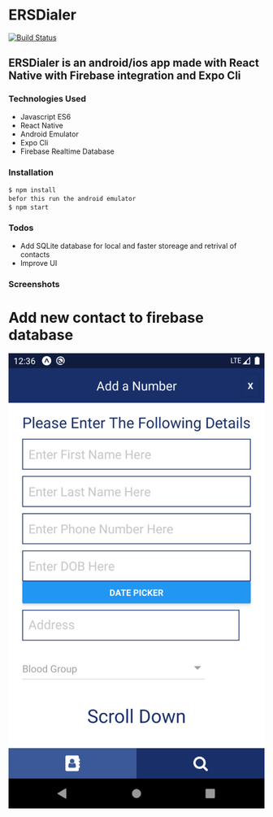 # ERSDialer



[![Build Status](https://travis-ci.org/joemccann/dillinger.svg?branch=master)](https://travis-ci.org/joemccann/dillinger)

## ERSDialer is an android/ios app made with React Native with Firebase integration and Expo Cli

### Technologies Used
  - Javascript ES6
  - React Native
  - Android Emulator
  - Expo Cli
  - Firebase Realtime Database

### Installation

```sh
$ npm install
befor this run the android emulator
$ npm start
```


### Todos

 - Add SQLite database for local and faster storeage and retrival of contacts
 - Improve UI

### Screenshots
# Add new contact to firebase database
![Alt text](/screenshots/Screenshot_1578207992.png?raw=true "Optional Title")
